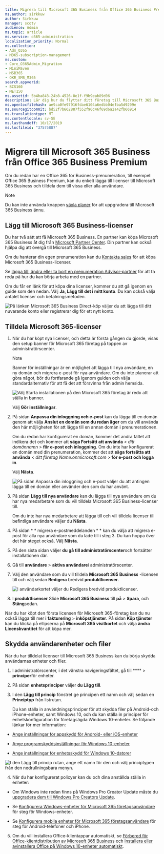```yaml
---
title: Migrera till Microsoft 365 Business från Office 365 Business Premium
ms.author: sirkkuw
author: Sirkkuw
manager: scotv
audience: Admin
ms.topic: article
ms.service: o365-administration
localization_priority: Normal
ms.collection:
- Adm_O365
- M365-subscription-management
ms.custom:
- Core_O365Admin_Migration
- MiniMaven
- MSB365
- OKR_SMB_M365
search.appverid:
- BCS160
- MET150
ms.assetid: 5b4ba843-24b8-4526-8e1f-f9b9eab89d06
description: Lär dig hur du flyttar ditt företag till Microsoft 365 Business.
ms.openlocfilehash: ae9ca0fe97916fdae6104a6edbb04efba5d9299e
ms.sourcegitcommit: bd52f7b662887f552f90c46f69d6a2a42fb66914
ms.translationtype: MT
ms.contentlocale: sv-SE
ms.lasthandoff: 10/17/2019
ms.locfileid: "37575887"
---
```

# <a name="migrate-to-microsoft-365-business-from-office-365-business-premium"></a>Migrera till Microsoft 365 Business från Office 365 Business Premium

Om du redan har en Office 365 för Business-prenumeration, till exempel Office 365 Business Premium, kan du enkelt lägga till licenser till Microsoft 365 Business och tilldela dem till vissa eller alla användare.
  
> [!NOTE]
> Du kan inte använda knappen [växla planer](https://support.office.com/article/73318661-8f33-478b-bcc7-fb8d69dbb22a?.aspx#switchbutton) för att uppgradera till Microsoft 365 Business ännu. 
  
## <a name="add-microsoft-365-business-licenses"></a>Lägg till Microsoft 365 Business-licenser

Du har två sätt att få Microsoft 365 Business. En partner kan köpa Microsoft 365 Business åt dig från [Microsoft Partner Center](get-microsoft-365-business.md). Din partner kan också hjälpa dig att övergå till Microsoft 365 Business.
  
Om du hanterar din egen prenumeration kan du [Kontakta sales](https://www.microsoft.com/microsoft-365/business) för att köpa Microsoft 365 Business-licenser. 
  
Se [lägga till, ändra eller ta bort en prenumeration Advisor-partner](https://support.office.com/article/f86e8177-936e-491e-9024-44dea2b296ff) för att ta reda på hur du kan börja arbeta med en partner. 
  
Om du får en länk för att köpa dina licenser, kommer du att gå igenom en guide som den nedan. Välj **Ja, Lägg till det i mitt konto**. Du kan också välja antalet licenser och betalningsmetoden.
  
![På länken Microsoft 365 Business Direct-köp väljer du att lägga till ditt nuvarande konto eller registrerar dig för ett nytt konto.](media/8bc54fd1-9cab-44d5-af91-c471e89aea46.png)
  
## <a name="assign-microsoft-365-licenses"></a>Tilldela Microsoft 365-licenser

1. När du har köpt nya licenser, och detta är första gången du gjorde, visas den setup banner för Microsoft 365 företag på toppen av administratörscenter.
    
    > [!NOTE]
    > Banner för inställningar är en möjlighet att lägga till nya användare, en ny domän och migrera e-post för nya användare. Om du inte planerar att göra något, bör du fortfarande gå igenom guiden och välja standardalternativ för att få det att försvinna från admin hemsida. 
  
   ![Välj Starta installationen på den Microsoft 365 företag är redo att ställa in banner.](media/8d3b0d97-7cca-497f-9364-4b00ad670209.png)
  
    Välj **Gör inställningar**.
    
2. På sidan **Anpassa din inloggning och e-post** kan du lägga till en domän genom att välja **Anslut en domän som du redan äger** om du vill använda den här möjligheten för att lägga till en annan domän i prenumerationen. 
    
    Om du redan har konfigurerat en domän, kommer det andra fältet att indikera det och kommer att **säga Fortsätt att använda** \< _ditt domännamn_ \> **för e-post och inloggning**.   Om du inte har konfigurerat en domän med din prenumeration, kommer det att **säga fortsätta att använda** \< _ditt företag Name.onmicrosoft.com_ \> **för e-post och logga in**.  
    
    Välj **Nästa**.
    
    ![På sidan Anpassa din inloggning och e-post väljer du att antingen lägga till en domän eller använder den som du har använt.](media/c3f5cfb2-1189-4d2f-803b-c9feb008a7a3.png)
  
3. På sidan **Lägg till nya användare** kan du lägga till nya användare om du har nya medarbetare som du vill tilldela Microsoft 365 Business-licenser till. 
    
    Om du inte har nya medarbetare att lägga till och vill tilldela licenser till befintliga användare väljer du **Nästa**.
    
4. På sidan * * migrera e-postmeddelanden * * kan du välja att migrera e-post för alla nya användare som du lade till i steg 3. Du kan hoppa över det här steget också. Välj **Nästa**.
    
5. På den sista sidan väljer **du gå till administratörscenter**och fortsätter installationen där.
    
6. Gå till **användare** \> **aktiva användare**i administratörscenter.
    
7. Välj den användare som du vill tilldela **Microsoft 365 Business** -licensen till och välj sedan **Redigera** bredvid **produktlicenser**.
    
    ![I användarkortet väljer du Redigera bredvid produktlicenser.](media/be0fe2d8-7ff8-447c-88f6-d212ed78451c.png)
  
8. I **produktlicenser** Slide **Microsoft 365 Business** till **på** \> **Spara**, och **Stäng**sedan.
    
När du har köpt den första licensen för Microsoft 365-företag kan du nu också lägga till mer i **fakturering** \> **inköpstjänster**. På sidan **Köp tjänster** kan du klicka på ellipserna på **Microsoft 365 visitkortet** och välja **ändra Licenskvantitet** för att köpa mer. 
  
## <a name="protect-user-devices-and-files"></a>Skydda användarenheter och filer

När du har tilldelat licenser till Microsoft 365 Business kan du börja skydda användarnas enheter och filer.
  
1. I administratörscenter, i det vänstra navigeringsfältet, gå till **** \> **principer**för enheter.
    
2. På sidan **enhetsprinciper** väljer **du Lägg till**.
    
3. I den **Lägg till princip** fönstret ge principen ett namn och välj sedan en **Principtyp** från listrutan. 
    
    Du kan ställa in användningsprinciper för att skydda filer på Android-och iPhone-enheter, samt Windows 10, och du kan ställa in principer för enhetskonfiguration för företagsägda Windows 10-enheter. Se följande länkar för mer information:
    
  - [Ange inställningar för appskydd för Android- eller iOS-enheter](app-protection-settings-for-android-and-ios.md)
    
  - [Ange programskyddsinställningar för Windows 10-enheter](protection-settings-for-windows-10-devices.md)
    
  - [Ange inställningar för enhetsskydd för Windows 10-datorer](protection-settings-for-windows-10-pcs.md)
    
   ![I den Lägg till princip rutan, ange ett namn för den och välj principtypen från den nedrullningsbara menyn.](media/76ef37e4-1d18-4f34-8a0f-391ab1d0ae2b.png)
  
4. När du har konfigurerat policyer kan du och dina anställda ställa in enheter:
    
  - Om Windows inte redan finns på Windows Pro Creator Update måste du [uppgradera dem till Windows Pro Creators Update](upgrade-to-windows-pro-creators-update.md).
    
  - Se [Konfigurera Windows-enheter för Microsoft 365 företagsanvändare](set-up-windows-devices.md) för steg för Windows-enheter. 
    
  - Se [Konfigurera mobila enheter för Microsoft 365 företagsanvändare](set-up-mobile-devices.md) för steg för Android-telefoner och iPhone. 
    
5. Om du vill installera Office-klientappar automatiskt, se [Förbered för Office-klientdistribution av Microsoft 365 Business](prepare-for-office-client-deployment.md) och [Installera eller avinstallera Office på Windows 10-enheter automatiskt](auto-install-or-uninstall-office.md).
    



